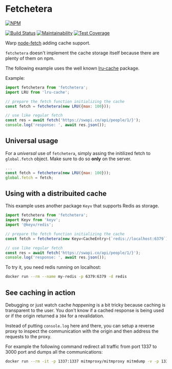 # Fetchetera
[![NPM](https://nodei.co/npm/fetchetera.png)](https://npmjs.org/package/fetchetera)

[![Build Status](https://travis-ci.org/emanuelelongo/fetchetera.svg?branch=master)](https://travis-ci.org/emanuelelongo/fetchetera)
[![Maintainability](https://api.codeclimate.com/v1/badges/c255d3146d23946d3655/maintainability)](https://codeclimate.com/github/emanuelelongo/fetchetera/maintainability)
[![Test Coverage](https://api.codeclimate.com/v1/badges/c255d3146d23946d3655/test_coverage)](https://codeclimate.com/github/emanuelelongo/fetchetera/test_coverage)

Warp [node-fetch](https://www.npmjs.com/package/node-fetch) adding cache
support.

`fetchetera` doesn't implement the cache storage itself because there are plenty of
them on npm.

The following example uses the well known [lru-cache](https://www.npmjs.com/package/lru-cache) package.

Example:

``` js
import fetchetera from 'fetchetera';
import LRU from 'lru-cache';

// prepare the fetch function initializing the cache
const fetch = fetchetera(new LRU({max: 100}));

// use like regular fetch
const res = await fetch('https://swapi.co/api/people/1/}');
console.log('response: ', await res.json());
```

## Universal usage
For a _universal_ use of `fetchetera`, simply assing the initilized fetch to `global.fetch` object.
Make sure to do so **only** on the server.

``` js
...
const fetch = fetchetera(new LRU({max: 100}));
global.fetch = fetch;
```

## Using with a distribuited cache
This example uses another package `Keyv` that supports Redis as storage.

``` js
import fetchetera from 'fetchetera';
import Keyv from 'keyv';
import '@keyv/redis';

// prepare the fetch function initializing the cache
const fetch = fetchetera(new Keyv<CacheEntry>(`redis://localhost:6379`));

// use like regular fetch
const res = await fetch('https://swapi.co/api/people/1/}');
console.log('response: ', await res.json());
```

To try it, you need redis running on localhost:

``` sh
docker run --rm --name my-redis -p 6379:6379 -d redis

```


## See caching in action
Debugging or just watch cache _happening_ is a bit tricky because caching is
transparent to the user. You don't know if a cached response is being used
or if the origin returned a `304` for a revalidation.

Instead of putting `console.log` here and there, you can setup a reverse proxy
to inspect the communication with the origin and then address the requests to
the proxy.

For example the following command redirect all traffic from port 1337 to
3000 port and dumps all the communications:

``` sh
docker run --rm -it -p 1337:1337 mitmproxy/mitmproxy mitmdump -v -p 1337 -m reverse:http://host.docker.internal:3000
```


